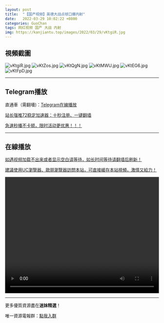 ```yaml
---
layout: post
title:  "【国产视频】英德大战点球口爆内射"
date:   2022-03-29 10:02:22 +0800
categories: GuoChan
tags: 网红视频 国产 大战 内射
img: https://kanjiantu.top/images/2022/03/29/vKtgiR.jpg
---
```



## 視頻截圖

![vKtgiR.jpg](https://kanjiantu.top/images/2022/03/29/vKtgiR.jpg)
![vKtZos.jpg](https://kanjiantu.top/images/2022/03/29/vKtZos.jpg)
![vKtQgN.jpg](https://kanjiantu.top/images/2022/03/29/vKtQgN.jpg)
![vKtMWU.jpg](https://kanjiantu.top/images/2022/03/29/vKtMWU.jpg)
![vKtEG6.jpg](https://kanjiantu.top/images/2022/03/29/vKtEG6.jpg)
![vKtFpD.jpg](https://kanjiantu.top/images/2022/03/29/vKtFpD.jpg)

* * *
## Telegram播放

直通車（需翻墻)：[Telegram在線播放](https://t.me/mimeijingxuan/133)

<u>站长强推72稳定加速器：[十秒注册、一键翻墙](https://72vpn.xyz/#/register?code=mimei) </u>


<u>急速秒播不卡顿，限时活动更优惠！！！</u>
* * *
## 在線播放
<u>如遇视频加载不出来或者显示空白请等待，如长时间等待请翻墙后刷新！</u>

<u>建議使用UC瀏覽器、歐朋瀏覽器訪問本站，可直接緩存本站視頻，激情又給力！</u>
<center><video src="https://cdn.publer.io/uploads/videos/6247f54adb279731bbdeafd1/531907aa8ea0b963fbab903aee3e3601.mp4" width="100%" height="380px" controls="controls"></video></center>

* * *
更多優質資源盡在**迷妹精選**！

唯一資源電報群：[點我入群](https://t.me/mimeijingxuan)


